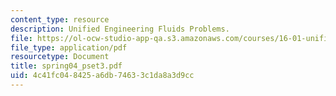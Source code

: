 ```yaml
---
content_type: resource
description: Unified Engineering Fluids Problems.
file: https://ol-ocw-studio-app-qa.s3.amazonaws.com/courses/16-01-unified-engineering-i-ii-iii-iv-fall-2005-spring-2006/4c41fc048425a6db74633c1da8a3d9cc_spring04_pset3.pdf
file_type: application/pdf
resourcetype: Document
title: spring04_pset3.pdf
uid: 4c41fc04-8425-a6db-7463-3c1da8a3d9cc
---
```

